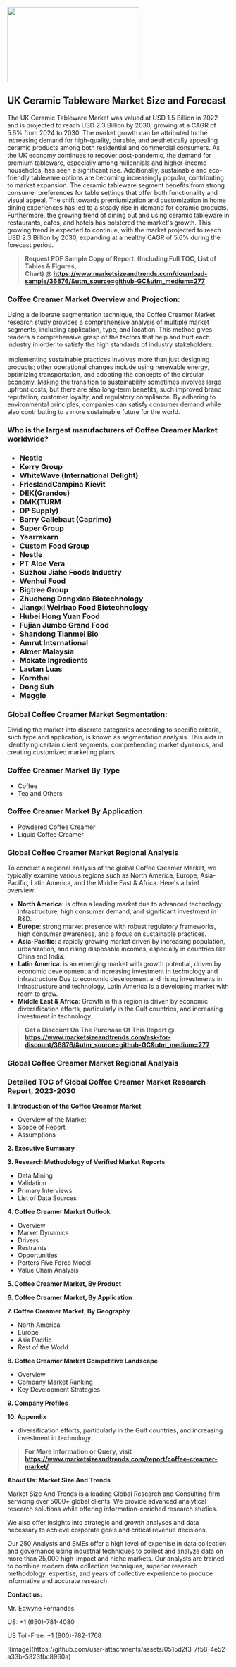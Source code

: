 <p><img class="alignnone size-medium wp-image-20088" src="https://ffe5etoiles.com/wp-content/uploads/2024/12/MST1-300x171.png" alt="" width="300" height="171" /></p><h2>UK Ceramic Tableware Market Size and Forecast</h2><p>The UK Ceramic Tableware Market was valued at USD 1.5 Billion in 2022 and is projected to reach USD 2.3 Billion by 2030, growing at a CAGR of 5.6% from 2024 to 2030. The market growth can be attributed to the increasing demand for high-quality, durable, and aesthetically appealing ceramic products among both residential and commercial consumers. As the UK economy continues to recover post-pandemic, the demand for premium tableware, especially among millennials and higher-income households, has seen a significant rise. Additionally, sustainable and eco-friendly tableware options are becoming increasingly popular, contributing to market expansion. The ceramic tableware segment benefits from strong consumer preferences for table settings that offer both functionality and visual appeal. The shift towards premiumization and customization in home dining experiences has led to a steady rise in demand for ceramic products. Furthermore, the growing trend of dining out and using ceramic tableware in restaurants, cafes, and hotels has bolstered the market's growth. This growing trend is expected to continue, with the market projected to reach USD 2.3 Billion by 2030, expanding at a healthy CAGR of 5.6% during the forecast period.</p></p><blockquote id="" class=""><strong>Request PDF Sample Copy of Report: (Including Full TOC, List of Tables &amp; Figures, Chart)&nbsp;@&nbsp;<strong><a href="https://www.marketsizeandtrends.com/download-sample/36876/&utm_source=github-GC&utm_medium=277" target="_blank">https://www.marketsizeandtrends.com/download-sample/36876/&utm_source=github-GC&utm_medium=277</a></strong></strong></blockquote><h3 id="" class="">Coffee Creamer Market&nbsp;Overview and Projection:</h3><p id="" class="">Using a deliberate segmentation technique, the Coffee Creamer Market research study provides a comprehensive analysis of multiple market segments, including application, type, and location. This method gives readers a comprehensive grasp of the factors that help and hurt each industry in order to satisfy the high standards of industry stakeholders. <br /> <br />Implementing sustainable practices involves more than just designing products; other operational changes include using renewable energy, optimizing transportation, and adopting the concepts of the circular economy. Making the transition to sustainability sometimes involves large upfront costs, but there are also long-term benefits, such improved brand reputation, customer loyalty, and regulatory compliance. By adhering to environmental principles, companies can satisfy consumer demand while also contributing to a more sustainable future for the world.</p><h3 id="" class="">Who is the largest manufacturers of&nbsp;Coffee Creamer Market worldwide?</h3><h3 class=""><p><ul><li>Nestle </li><li> Kerry Group </li><li> WhiteWave (International Delight) </li><li> FrieslandCampina Kievit </li><li> DEK(Grandos) </li><li> DMK(TURM </li><li> DP Supply) </li><li> Barry Callebaut (Caprimo) </li><li> Super Group </li><li> Yearrakarn </li><li> Custom Food Group </li><li> Nestle </li><li> PT Aloe Vera </li><li> Suzhou Jiahe Foods Industry </li><li> Wenhui Food </li><li> Bigtree Group </li><li> Zhucheng Dongxiao Biotechnology </li><li> Jiangxi Weirbao Food Biotechnology </li><li> Hubei Hong Yuan Food </li><li> Fujian Jumbo Grand Food </li><li> Shandong Tianmei Bio </li><li> Amrut International </li><li> Almer Malaysia </li><li> Mokate Ingredients </li><li> Lautan Luas </li><li> Kornthai </li><li> Dong Suh </li><li> Meggle</li></ul></p></h3><h3 id="" class="">Global&nbsp;Coffee Creamer Market Segmentation:</h3><p id="" class="">Dividing the market into discrete categories according to specific criteria, such type and application, is known as segmentation analysis. This aids in identifying certain client segments, comprehending market dynamics, and creating customized marketing plans.</p><h3 id="" class="">Coffee Creamer Market&nbsp;By Type</h3><p><p><ul><li>Coffee </li><li> Tea and Others</p></li></ul></p></p><h3 id="" class="">Coffee Creamer Market&nbsp;By Application</h3><p class=""><p><ul><li>Powdered Coffee Creamer </li><li> Liquid Coffee Creamer</li></ul></p></p><h3 id="" class="">Global Coffee Creamer Market Regional Analysis</h3><p id="" class="">To conduct a regional analysis of the global Coffee Creamer Market, we typically examine various regions such as North America, Europe, Asia-Pacific, Latin America, and the Middle East &amp; Africa. Here's a brief overview:</p><ul><li><strong>North America</strong>: is often a leading market due to advanced technology infrastructure, high consumer demand, and significant investment in R&amp;D.</li><li><strong>Europe</strong>: strong market presence with robust regulatory frameworks, high consumer awareness, and a focus on sustainable practices.</li><li><strong>Asia-Pacific</strong>: a rapidly growing market driven by increasing population, urbanization, and rising disposable incomes, especially in countries like China and India.</li><li><strong>Latin America</strong>: is an emerging market with growth potential, driven by economic development and increasing investment in technology and infrastructure.Due to economic development and rising investments in infrastructure and technology, Latin America is a developing market with room to grow.</li><li><strong>Middle East &amp; Africa</strong>: Growth in this region is driven by economic diversification efforts, particularly in the Gulf countries, and increasing investment in technology.</li></ul><blockquote id="" class=""><strong>Get a Discount On The Purchase Of This Report @ <strong><a href="https://www.marketsizeandtrends.com/ask-for-discount/36876/&utm_source=github-GC&utm_medium=277" target="_blank">https://www.marketsizeandtrends.com/ask-for-discount/36876/&utm_source=github-GC&utm_medium=277</a></strong></strong></blockquote><h3 id="" class="">Global Coffee Creamer Market Regional Analysis</h3><h3 id="" class="">Detailed TOC of Global Coffee Creamer Market Research Report, 2023-2030</h3><p id="" class=""><strong>1. Introduction of the Coffee Creamer Market</strong></p><ul><li>Overview of the Market</li><li>Scope of Report</li><li>Assumptions</li></ul><p id="" class=""><strong>2. Executive Summary</strong></p><p id="" class=""><strong>3. Research Methodology of Verified Market Reports</strong></p><ul><li>Data Mining</li><li>Validation</li><li>Primary Interviews</li><li>List of Data Sources</li></ul><p id="" class=""><strong>4. Coffee Creamer Market Outlook</strong></p><ul><li>Overview</li><li>Market Dynamics</li><li>Drivers</li><li>Restraints</li><li>Opportunities</li><li>Porters Five Force Model</li><li>Value Chain Analysis</li></ul><p id="" class=""><strong>5. Coffee Creamer Market, By Product</strong></p><p id="" class=""><strong>6. Coffee Creamer Market, By Application</strong></p><p id="" class=""><strong>7. Coffee Creamer Market, By Geography</strong></p><ul><li>North America</li><li>Europe</li><li>Asia Pacific</li><li>Rest of the World</li></ul><p id="" class=""><strong>8. Coffee Creamer Market Competitive Landscape</strong></p><ul><li>Overview</li><li>Company Market Ranking</li><li>Key Development Strategies</li></ul><p id="" class=""><strong>9. Company Profiles</strong></p><p id="" class=""><strong>10. Appendix</strong></p><ul><li>diversification efforts, particularly in the Gulf countries, and increasing investment in technology.</li></ul><blockquote id="" class=""><strong>For More Information or Query, visit <strong><strong><a href="https://www.marketsizeandtrends.com/report/coffee-creamer-market/" target="_blank">https://www.marketsizeandtrends.com/report/coffee-creamer-market/</a></strong></strong></strong></blockquote><p id="" class=""><strong>About Us: Market Size And Trends</strong></p><p id="" class="">Market Size And Trends is a leading Global Research and Consulting firm servicing over 5000+ global clients. We provide advanced analytical research solutions while offering information-enriched research studies.</p><p id="" class="">We also offer insights into strategic and growth analyses and data necessary to achieve corporate goals and critical revenue decisions.</p><p id="" class="">Our 250 Analysts and SMEs offer a high level of expertise in data collection and governance using industrial techniques to collect and analyze data on more than 25,000 high-impact and niche markets. Our analysts are trained to combine modern data collection techniques, superior research methodology, expertise, and years of collective experience to produce informative and accurate research.</p><p id="" class=""><strong>Contact us:</strong></p><p id="" class="">Mr. Edwyne Fernandes</p><p id="" class="">US: +1 (650)-781-4080</p><p id="" class="">US Toll-Free: +1 (800)-782-1768</p>
![image](https://github.com/user-attachments/assets/0515d2f3-7f58-4e52-a33b-5323fbc8960a)
